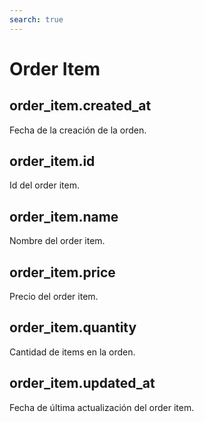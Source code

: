 ```yaml
---
search: true
---
```


# Order Item

## order_item.created_at

Fecha de la creación de la orden.

## order_item.id

Id del order item.

## order_item.name

Nombre del order item.

## order_item.price

Precio del order item.

## order_item.quantity

Cantidad de items en la orden.

## order_item.updated_at

Fecha de última actualización del order item.
